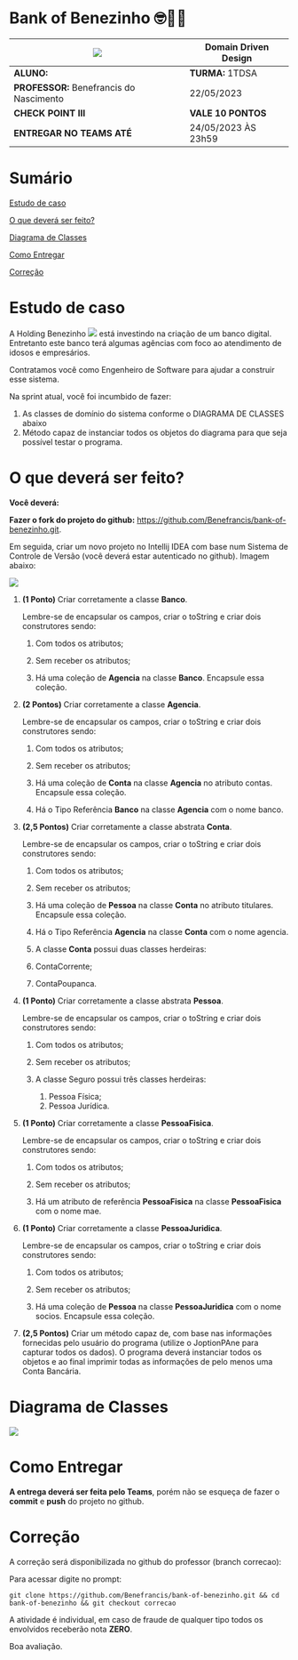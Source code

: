 # Bank of Benezinho 🤓👍🏾

| ![](documentos/fiap.jpg)                 | **Domain Driven Design** |
|------------------------------------------|--------------------------|
| **ALUNO:**                               | **TURMA:** 1TDSA         |
| **PROFESSOR:** Benefrancis do Nascimento | 22/05/2023               |
| **CHECK POINT III**                      | **VALE 10 PONTOS**       |
| **ENTREGAR NO TEAMS ATÉ**                | 24/05/2023 ÀS 23h59      |

# Sumário


[Estudo de caso ](#_Estudo_de_caso)

[O que deverá ser feito? ](#_O_que_devera_ser_feito)

[Diagrama de Classes ](#_Diagrama_de_Classes)

[Como Entregar ](#_Entrega)

[Correção ](#_Correcao)

<a id="_Estudo_de_caso"></a>

# Estudo de caso

A Holding Benezinho ![](RackMultipart20230518-1-gnovuy_html_5188b812c34f88e5.png) está investindo na criação de um banco digital.
Entretanto este banco terá algumas agências com foco ao atendimento de idosos e empresários.


Contratamos você como Engenheiro de Software para ajudar a construir esse sistema.

Na sprint atual, você foi incumbido de fazer:

1. As classes de domínio do sistema conforme o DIAGRAMA DE CLASSES abaixo
2. Método capaz de instanciar todos os objetos do diagrama para que seja possível testar o programa.

<a id="_O_que_devera_ser_feito"></a>

# O que deverá ser feito?
**Você deverá:**

**Fazer o fork do projeto do github:** https://github.com/Benefrancis/bank-of-benezinho.git.

Em seguida, criar um novo projeto no Intellij IDEA com base num Sistema de Controle de Versão (você deverá estar autenticado no github). Imagem abaixo:


<img src="documentos/novo-projeto.png">



1. **(1 Ponto)** Criar corretamente a classe **Banco**.

    Lembre-se de encapsular os campos, criar o toString e criar dois construtores sendo:
    
    1. Com todos os atributos;
    
    2. Sem receber os atributos;
    
    3. Há uma coleção de **Agencia** na classe **Banco**. Encapsule essa coleção.

2. **(2 Pontos)** Criar corretamente a classe **Agencia**.

    Lembre-se de encapsular os campos, criar o toString e criar dois construtores sendo:
    
    1. Com todos os atributos;
   
    2. Sem receber os atributos;
   
    3. Há uma coleção de **Conta** na classe **Agencia** no atributo contas. Encapsule essa coleção.
   
    4. Há o Tipo Referência **Banco** na classe **Agencia** com o nome banco.

3. **(2,5 Pontos)** Criar corretamente a classe abstrata **Conta**.

    Lembre-se de encapsular os campos, criar o toString e criar dois construtores sendo:
    
    1. Com todos os atributos;
    
    2. Sem receber os atributos;
    
    3. Há uma coleção de **Pessoa** na classe **Conta** no atributo titulares. Encapsule essa coleção.
   
    4. Há o Tipo Referência **Agencia** na classe **Conta** com o nome agencia.
   
    5. A classe **Conta** possui duas classes herdeiras:

      1. ContaCorrente;
      2. ContaPoupanca.

4. **(1 Ponto)** Criar corretamente a classe abstrata **Pessoa**.

    Lembre-se de encapsular os campos, criar o toString e criar dois construtores sendo:
    
    1. Com todos os atributos;
    
    2. Sem receber os atributos;
    
    3. A classe Seguro possui três classes herdeiras:
    
        1. Pessoa Física;
        2. Pessoa Jurídica.

5. **(1 Ponto)** Criar corretamente a classe **PessoaFisica**.

   Lembre-se de encapsular os campos, criar o toString e criar dois construtores sendo:
   
   1. Com todos os atributos;
   
   2. Sem receber os atributos;
   
   3. Há um atributo de referência **PessoaFisica** na classe **PessoaFisica** com o nome mae.

6. **(1 Ponto)** Criar corretamente a classe **PessoaJuridica**.

   Lembre-se de encapsular os campos, criar o toString e criar dois construtores sendo:
   
   1. Com todos os atributos;
   
   2. Sem receber os atributos;
   
   3. Há uma coleção de **Pessoa** na classe **PessoaJuridica** com o nome socios. Encapsule essa coleção.


7. **(2,5 Pontos)** Criar um método capaz de, com base nas informações fornecidas pelo usuário do programa (utilize o JoptionPAne para capturar todos os dados). O programa deverá instanciar todos os objetos e ao final imprimir todas as informações de pelo menos uma Conta Bancária. 

<a id="_Diagrama_de_Classes"></a>

# Diagrama de Classes

<img src="documentos/diagrama.png">

<a id="_Entrega"></a>

# Como Entregar

**A entrega deverá ser feita pelo Teams**, porém não se esqueça de fazer o **commit** e **push** do projeto no github.


<a id="_Correcao"></a>

# Correção

A correção será disponibilizada no github do professor (branch correcao):

Para acessar digite no prompt:

```shell
git clone https://github.com/Benefrancis/bank-of-benezinho.git && cd bank-of-benezinho && git checkout correcao
```

A atividade é individual, em caso de fraude de qualquer tipo todos os envolvidos receberão nota **ZERO**.


Boa avaliação.
